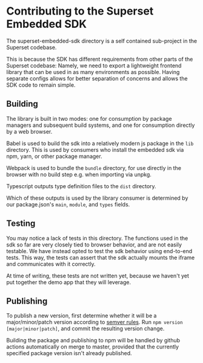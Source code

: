 <!--
Licensed to the Apache Software Foundation (ASF) under one
or more contributor license agreements.  See the NOTICE file
distributed with this work for additional information
regarding copyright ownership.  The ASF licenses this file
to you under the Apache License, Version 2.0 (the
"License"); you may not use this file except in compliance
with the License.  You may obtain a copy of the License at

  http://www.apache.org/licenses/LICENSE-2.0

Unless required by applicable law or agreed to in writing,
software distributed under the License is distributed on an
"AS IS" BASIS, WITHOUT WARRANTIES OR CONDITIONS OF ANY
KIND, either express or implied.  See the License for the
specific language governing permissions and limitations
under the License.
-->

# Contributing to the Superset Embedded SDK

The superset-embedded-sdk directory is a self contained sub-project in the Superset codebase.

This is because the SDK has different requirements from other parts of the Superset codebase:
Namely, we need to export a lightweight frontend library that can be used in as many environments as possible.
Having separate configs allows for better separation of concerns and allows the SDK code to remain simple.

## Building

The library is built in two modes: one for consumption by package managers
and subsequent build systems, and one for consumption directly by a web browser.

Babel is used to build the sdk into a relatively modern js package in the `lib` directory.
This is used by consumers who install the embedded sdk via npm, yarn, or other package manager.

Webpack is used to bundle the `bundle` directory,
for use directly in the browser with no build step e.g. when importing via unpkg.

Typescript outputs type definition files to the `dist` directory.

Which of these outputs is used by the library consumer is determined by our package.json's `main`, `module`, and `types` fields.

## Testing

You may notice a lack of tests in this directory. The functions used in the sdk so far are very closely tied to browser behavior,
and are not easily testable. We have instead opted to test the sdk behavior using end-to-end tests.
This way, the tests can assert that the sdk actually mounts the iframe and communicates with it correctly.

At time of writing, these tests are not written yet, because we haven't yet put together the demo app that they will leverage.

## Publishing

To publish a new version, first determine whether it will be a major/minor/patch version according to [semver rules](https://semver.org/).
Run `npm version [major|minor|patch]`, and commit the resulting version change.

Building the package and publishing to npm will be handled by github actions automatically on merge to master,
provided that the currently specified package version isn't already published.
